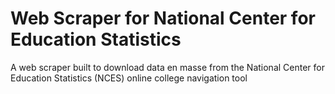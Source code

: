 # Web Scraper for National Center for Education Statistics
A web scraper built to download data en masse from the National Center for Education Statistics (NCES) online college navigation tool

